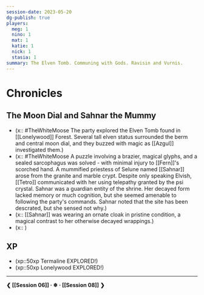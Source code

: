 ```yaml
---
session-date: 2023-05-20
dg-publish: true
players: 
  meg: 1
  nino: 1
  mat: 1
  katie: 1
  nick: 1
  stasia: 1
summary: The Elven Tomb. Communing with Gods. Ravisin and Vurnis.
---
```

# Chronicles
## The Moon Dial and Sahnar the Mummy
- (x:: #TheWhiteMoose The party explored the Elven Tomb found in [[Lonelywood]] Forest. Several tall elven status surrounded the berm and central moon dial, and they buzzed with magic as [[Azgul]] investigated them.)
- (x:: #TheWhiteMoose A puzzle involving a brazier, magical glyphs, and a sealed sarcophagus was solved - with minimal injury to [[Fern]]'s scorched hand. A mummified priestess of Selune named [[Sahnar]] arose from the granite and marble crypt. Despite only speaking Elvish, [[Tetro]] communicated with her using telepathy granted by the psi crystal. Sahnar was a guardian entity of the shrine. Her decayed form lacked memory or much cognition, but she seemed amenable to following the party's commands. Sahnar noted that the site has been descrated, but she sensed not why.)
- (x:: [[Sahnar]] was wearing an ornate cloak in pristine condition, a magical contrast to her otherwise decayed wrappings.)
- (x:: )


## XP
- (xp::50xp Termaline EXPLORED!)
- (xp::50xp Lonelywood EXPLORED!)

---
**❮ [[Session 06]] · ❄ ·  [[Session 08]] ❯**
